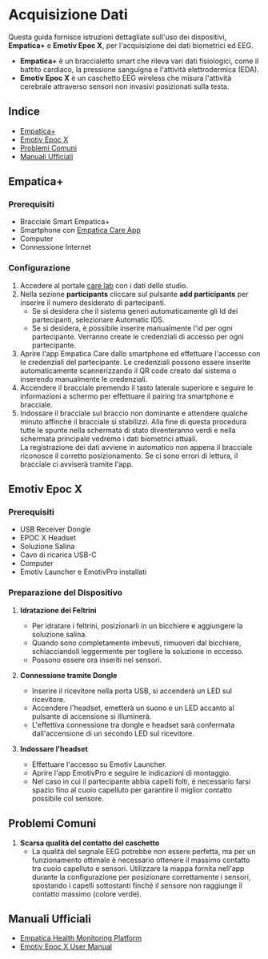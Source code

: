 # Acquisizione Dati

Questa guida fornisce istruzioni dettagliate sull'uso dei dispositivi, **Empatica+** e **Emotiv Epoc X**, per l'acquisizione dei dati biometrici ed EEG.

- **Empatica+** è un braccialetto smart che rileva vari dati fisiologici, come il battito cardiaco, la pressione sanguigna e l'attività elettrodermica (EDA).
- **Emotiv Epoc X** è un caschetto EEG wireless che misura l'attività cerebrale attraverso sensori non invasivi posizionati sulla testa.

## Indice
- [Empatica+](#Empatica)
- [Emotiv Epoc X](#Emotiv-Epoc-X)
- [Problemi Comuni](#Problemi-Comuni)
- [Manuali Ufficiali](#Manuali-Ufficiali)

## Empatica+

### Prerequisiti
- Bracciale Smart Empatica+
- Smartphone con [Empatica Care App](https://support.empatica.com/hc/en-us/articles/9843547409821-Download-the-Care-App)
- Computer
- Connessione Internet

### Configurazione
1. Accedere al portale [care lab](https://carelab.empatica.com/) con i dati dello studio.
2. Nella sezione **participants** cliccare sul pulsante **add participants** per inserire il numero desiderato di partecipanti.
    - Se si desidera che il sistema generi automaticamente gli Id dei partecipanti, selezionare Automatic IDS.
    - Se si desidera, è possibile inserire manualmente l'id per ogni partecipante.
    Verranno create le credenziali di accesso per ogni partecipante.
3. Aprire l'app Empatica Care dallo smartphone ed effettuare l'accesso con le credenziali del partecipante. Le credenziali possono essere inserite automaticamente scannerizzando il QR code creato dal sistema o inserendo manualmente le credenziali.
4. Accendere il bracciale premendo il tasto laterale superiore e seguire le informazioni a schermo per effettuare il pairing tra smartphone e bracciale.
5. Indossare il bracciale sul braccio non dominante e attendere qualche minuto affinché il bracciale si stabilizzi. Alla fine di questa procedura tutte le spunte nella schermata di stato diventeranno verdi e nella schermata principale vedremo i dati biometrici attuali.  
La registrazione dei dati avviene in automatico non appena il bracciale riconosce il corretto posizionamento. Se ci sono errori di lettura, il bracciale ci avviserà tramite l'app.

## Emotiv Epoc X

### Prerequisiti
- USB Receiver Dongle
- EPOC X Headset
- Soluzione Salina
- Cavo di ricarica USB-C
- Computer
- Emotiv Launcher e EmotivPro installati

### Preparazione del Dispositivo
1. **Idratazione dei Feltrini**
    - Per idratare i feltrini, posizionarli in un bicchiere e aggiungere la soluzione salina.
    - Quando sono completamente imbevuti, rimuoveri dal bicchiere, schiacciandoli leggermente per togliere la soluzione in eccesso.
    - Possono essere ora inseriti nei sensori.
    
2. **Connessione tramite Dongle**
    - Inserire il ricevitore nella porta USB, si accenderà un LED sul ricevitore.
    - Accendere l'headset, emetterà un suono e un LED accanto al pulsante di accensione si illuminerà.
    - L'effettiva connessione tra dongle e headset sarà confermata dall'accensione di un secondo LED sul ricevitore.

3. **Indossare l'headset**
    - Effettuare l'accesso su Emotiv Launcher.
    - Aprire l'app EmotivPro e seguire le indicazioni di montaggio.
    - Nel caso in cui il partecipante abbia capelli folti, è necessario farsi spazio fino al cuoio capelluto per garantire il miglior contatto possibile col sensore.

## Problemi Comuni

1. **Scarsa qualità del contatto del caschetto**
   - La qualità del segnale EEG potrebbe non essere perfetta, ma per un funzionamento ottimale è necessario ottenere il massimo contatto tra cuoio capelluto e sensori. Utilizzare la mappa fornita nell'app durante la configurazione per posizionare correttamente i sensori, spostando i capelli sottostanti finché il sensore non raggiunge il contatto massimo (colore verde).

## Manuali Ufficiali
- [Empatica Health Monitoring Platform](https://s3.amazonaws.com/box.empatica.com/manuals/embraceplus_care/v1.3/en/EHMP_PatientInstructionsForUse-en-UM-74-Rev%205.0.pdf)
- [Emotiv Epoc X User Manual](https://emotiv.gitbook.io/epoc-x-user-manual)
